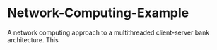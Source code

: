 # Network-Computing-Example
A network computing approach to a multithreaded client-server bank architecture. This
